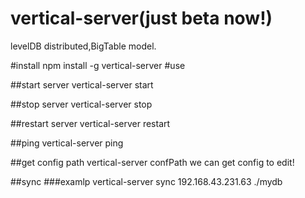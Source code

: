 # vertical-server(just beta now!)
levelDB distributed,BigTable model.

#install
		npm install -g vertical-server
#use

##start server
vertical-server start

##stop server
vertical-server stop

##restart server
vertical-server restart

##ping
vertical-server ping

##get config path
		vertical-server confPath
		we can get config to edit!

##sync
###examlp 
vertical-server sync 192.168.43.231.63 ./mydb





